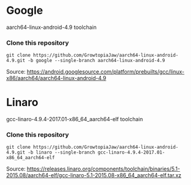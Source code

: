 # Google
aarch64-linux-android-4.9 toolchain

### Clone this repository
```
git clone https://github.com/GrowtopiaJaw/aarch64-linux-android-4.9.git -b google --single-branch aarch64-linux-android-4.9
```

Source: https://android.googlesource.com/platform/prebuilts/gcc/linux-x86/aarch64/aarch64-linux-android-4.9

# Linaro
gcc-linaro-4.9.4-2017.01-x86_64_aarch64-elf 
toolchain

### Clone this repository
```
git clone https://github.com/GrowtopiaJaw/aarch64-linux-android-4.9.git -b linaro --single-branch gcc-linaro-4.9.4-2017.01-x86_64_aarch64-elf
```

Source: https://releases.linaro.org/components/toolchain/binaries/5.1-2015.08/aarch64-elf/gcc-linaro-5.1-2015.08-x86_64_aarch64-elf.tar.xz

